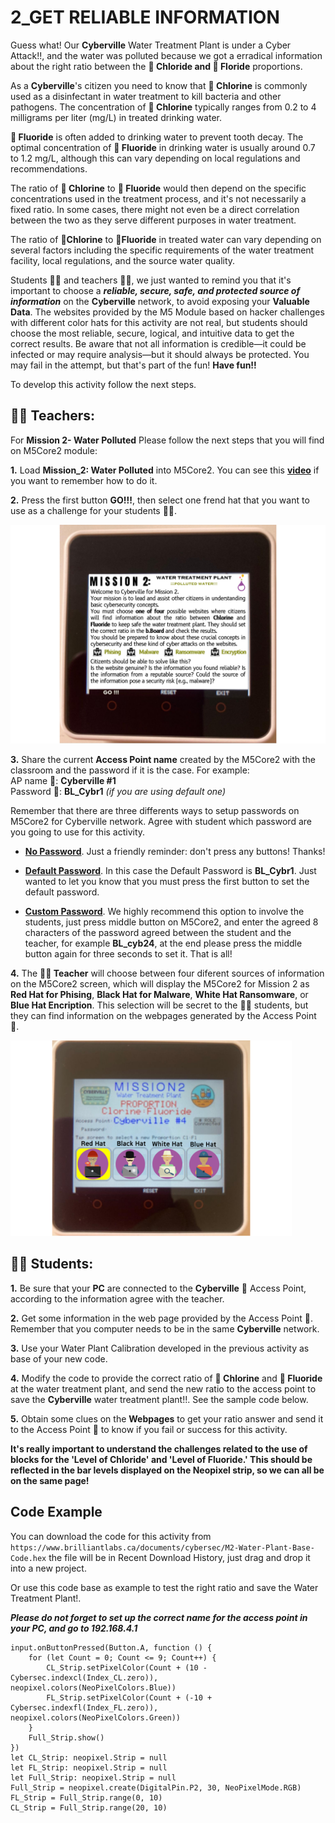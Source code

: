 # 2_GET RELIABLE INFORMATION

Guess what! Our __Cyberville__ Water Treatment Plant is under a Cyber Attack!!, and the water was polluted because we got a erradical information about the right ratio between the __🧪 Chloride and 🧪 Floride__ proportions.

As a __Cyberville__'s citizen you need to know that __🧪 Chlorine__ is commonly used as a disinfectant in water treatment to kill bacteria and other pathogens. The concentration of __🧪 Chlorine__ typically ranges from 0.2 to 4 milligrams per liter (mg/L) in treated drinking water.

__🧪 Fluoride__ is often added to drinking water to prevent tooth decay. The optimal concentration of __🧪 Fluoride__ in drinking water is usually around 0.7 to 1.2 mg/L, although this can vary depending on local regulations and recommendations.

The ratio of __🧪 Chlorine__ to __🧪 Fluoride__ would then depend on the specific concentrations used in the treatment process, and it's not necessarily a fixed ratio. In some cases, there might not even be a direct correlation between the two as they serve different purposes in water treatment.

The ratio of __🧪Chlorine__ to __🧪Fluoride__ in treated water can vary depending on several factors including the specific requirements of the water treatment facility, local regulations, and the source water quality.

Students 🧑‍🎓 and teachers 🧑‍🏫, we just wanted to remind you that it's important to choose a __*reliable, secure, safe, and protected source of information*__ on the __Cyberville__ network, to avoid exposing your __Valuable Data__. The websites provided by the M5 Module based on hacker challenges with different color hats for this activity are not real, but students should choose the most reliable, secure, logical, and intuitive data to get the correct results. Be aware that not all information is credible—it could be infected or may require analysis—but it should always be protected. You may fail in the attempt, but that's part of the fun! __Have fun!!__

To develop this activity follow the next steps. 

## __🧑‍🏫 Teachers:__

For __Mission 2- Water Polluted__ Please follow the next steps that you will find on M5Core2 module:

__1.__ Load __Mission_2: Water Polluted__ into M5Core2. You can see this [__video__](https://www.canva.com/design/DAGJhm69_Mk/JdN1bb74mN-bKiclzST5Ag/watch?utm_content=DAGJhm69_Mk&utm_campaign=designshare&utm_medium=link&utm_source=editor) if you want to remember how to do it.

__2.__ Press the first button __GO!!!__, then select one frend hat that you want to use as a challenge for your students 🧑‍🎓. 

![M2](https://github.com/Brilliant-Labs/code.bl/blob/code_alpha/packaged/docs/static/mb/projects/bboard-tutorials-cyberville/ValuableData/2_Get_Reliable_Information/M2.png?raw=true "Mission 2")  

__3.__ Share the current __Access Point name__ created by the M5Core2 with the classroom and the password if it is the case. For example:  
        AP name  📳: __Cyberville #1__  
        Password 🔑: __BL_Cybr1__ *(if you are using default one)*

Remember that there are three differents ways to setup passwords on M5Core2 for Cyberville network. Agree with student which password are you going to use for this activity. 

- [__No Password__](https://www.canva.com/design/DAGJhwOPNfA/C7i4j-8NuAyaVB4WW4ZQLg/watch?utm_content=DAGJhwOPNfA&utm_campaign=designshare&utm_medium=link&utm_source=editor). Just a friendly reminder: don't press any buttons! Thanks!

- [__Default Password__](https://www.canva.com/design/DAGJh3x2cWc/WLy_dI8ckApegcX8nVluYw/watch?utm_content=DAGJh3x2cWc&utm_campaign=designshare&utm_medium=link&utm_source=editor). In this case the Default Password is __BL_Cybr1__. Just wanted to let you know that you must press the first button to set the default password. 

- [__Custom Password__](https://www.canva.com/design/DAGJhzixXtc/zuFnnSe0t3ZZR298o1uEjg/watch?utm_content=DAGJhzixXtc&utm_campaign=designshare&utm_medium=link&utm_source=editor). We highly recommend this option to involve the students, just press middle button on M5Core2, and enter the agreed 8 characters of the password agreed between the student and the teacher, for example __BL_cyb24__, at the end please press the middle button again for three seconds to set it. That is all!

__4.__ The __🧑‍🏫 Teacher__ will choose between four diferent sources of information on the M5Core2 screen, which will display the M5Core2 for Mission 2 as __Red Hat for Phising__, __Black Hat for Malware__, __White Hat Ransomware__, or __Blue Hat Encription__. This selection will be secret to the 🧑‍🎓 students, but they can find information on the webpages generated by the Access Point 📳.

<img src="https://github.com/Brilliant-Labs/code.bl/blob/code_alpha/packaged/docs/static/mb/projects/bboard-tutorials-cyberville/ValuableData/2_Get_Reliable_Information/M2_Selected.png?raw=true" alt="M2" title="Mission 2 in M5Core2" width="450" />

## __🧑‍🎓 Students:__

__1.__ Be sure that your __PC__ are connected to the __Cyberville__  📳 Access Point, according to the information agree with the teacher.

__2.__ Get some information in the web page provided by the Access Point 📳. Remember that you computer needs to be in the same __Cyberville__ network.  

__3.__ Use your Water Plant Calibration developed in the previous activity as base of your new code.  

__4.__ Modify the code to provide the correct ratio of __🧪 Chlorine__ and __🧪 Fluoride__ at the water treatment plant, and send the new ratio to the access point to save the __Cyberville__ water treatment plant!!.  See the sample code below. 

__5.__ Obtain some clues on the __Webpages__ to get your ratio answer and send it to the Access Point 📳 to know if you fail or success for this activity.

__It's really important to understand the challenges related to the use of blocks for the 'Level of Chloride' and 'Level of Fluoride.' This should be reflected in the bar levels displayed on the Neopixel strip, so we can all be on the same page!__

## Code Example

You can download the code for this activity from `https://www.brilliantlabs.ca/documents/cybersec/M2-Water-Plant-Base-Code.hex` the file will be in Recent Download History, just drag and drop it into a new project.  

Or use this code base as example to test the right ratio and save the Water Treatment Plant!.

__*Please do not forget to set up the correct name for the access point in your PC, and go to 192.168.4.1*__

```blocks
input.onButtonPressed(Button.A, function () {
    for (let Count = 0; Count <= 9; Count++) {
        CL_Strip.setPixelColor(Count + (10 - Cybersec.indexcl(Index_CL.zero)), neopixel.colors(NeoPixelColors.Blue))
        FL_Strip.setPixelColor(Count + (-10 + Cybersec.indexfl(Index_FL.zero)), neopixel.colors(NeoPixelColors.Green))
    }
    Full_Strip.show()
})
let CL_Strip: neopixel.Strip = null
let FL_Strip: neopixel.Strip = null
let Full_Strip: neopixel.Strip = null
Full_Strip = neopixel.create(DigitalPin.P2, 30, NeoPixelMode.RGB)
FL_Strip = Full_Strip.range(0, 10)
CL_Strip = Full_Strip.range(20, 10)
```